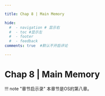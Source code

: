 ```yaml
---

title: Chap 8 | Main Memory

hide:
  #  - navigation # 显示右
  #  - toc #显示左
  #  - footer
  #  - feedback  
comments: true  #默认不开启评论

---
```


<h1 id="欢迎">Chap 8 | Main Memory</h1>

!!! note "章节启示录"
    <!-- === "Tab 1" -->
        <!-- Markdown **content**. -->
    <!-- === "Tab 2"
        More Markdown **content**. -->
    本章节是OS的第八章。